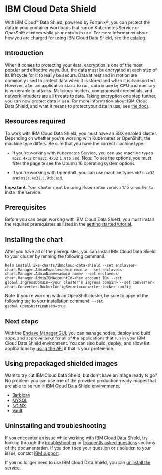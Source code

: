 # IBM Cloud Data Shield

With IBM Cloud™ Data Shield, powered by Fortanix®, you can protect the data in your container workloads that run on Kubernetes Service or OpenShift clusters while your data is in use.
For more information about how you are charged for using IBM Cloud Data Shield, see the [catalog](https://cloud.ibm.com/catalog/services/data-shield).

## Introduction

When it comes to protecting your data, encryption is one of the most popular and effective ways. But, the data must be encrypted at each step of its lifecycle for it to really be secure. Data at rest and in motion are commonly used to protect data when it is stored and when it is transported. However, after an application starts to run, data in use by CPU and memory is vulnerable to attacks. Malicious insiders, compromised credentials, and network intruders are all threats to data. Taking encryption one step further, you can now protect data in use. For more information about IBM Cloud Data Shield, and what it means to protect your data in use, see [the docs](https://cloud.ibm.com/docs/data-shield?topic=data-shield-about#about).

## Resources required

To work with IBM Cloud Data Shield, you must have an SGX enabled cluster. Depending on whether you're working with Kubernetes or OpenShift, the machine type differs. Be sure that you have the correct machine type:

  * If you're working with Kubernetes Service, you can use machine types `mb2c.4x32` or `ms2c.4x32.1.9tb.ssd`. Note: To see the options, you must filter the page to see the Ubuntu 16 operating system options.

  * If you're working with OpenShift, you can use machine types `mb3c.4x32` and `ms3c.4x32.1.9tb.ssd`.

**Important**: Your cluster must be using Kubernetes version 1.15 or earlier to install the service.

## Prerequisites

Before you can begin working with IBM Cloud Data Shield, you must install the required prerequistes as listed in the [getting started tutorial](https://cloud.ibm.com/docs/data-shield?topic=data-shield-getting-started).

## Installing the chart

After you have all of the prerequistes, you can install IBM Cloud Data Shield to your cluster by running the following command.

```
helm install iks-charts/ibmcloud-data-shield --set enclaveos-chart.Manager.AdminEmail=<admin email> --set enclaveos-chart.Manager.AdminName=<admin name> --set enclaveos-chart.Manager.AdminIBMAccountId=<hex account ID> --set global.IngressDomain=<your cluster's ingress domain> --set converter-chart.Converter.DockerConfigSecret=converter-docker-config
```

Note: If you're working with an OpenShift cluster, be sure to append the following tag to your installation command: `--set global.OpenShiftEnabled=true`.

## Next steps

With the [Enclave Manager GUI](https://cloud.ibm.com/docs/data-shield?topic=data-shield-enclave-manager), you can manage nodes, deploy and build apps, and approve tasks for all of the applications that run in your IBM Cloud Data Shield environment. You can also build, deploy, and allow list applications by [using the API](https://cloud.ibm.com/docs/data-shield?topic=data-shield-convert) if that is your preference.

## Using prepackaged shielded images

Want to try out IBM Cloud Data Shield, but don't have an image ready to go? No problem, you can use one of the provided production-ready images that are able to be run in IBM Cloud Data Shield environments.

* [Barbican](https://cloud.ibm.com/docs/Registry?topic=RegistryImages-datashield-barbican_starter#datashield-barbican_starter)
* [MYSQL](https://cloud.ibm.com/docs/Registry?topic=RegistryImages-datashield-mysql_starter#datashield-mysql_starter)
* [NGINX](https://cloud.ibm.com/docs/Registry?topic=RegistryImages-datashield-nginx_starter#datashield-nginx_starter)
* [Vault](https://cloud.ibm.com/docs/Registry?topic=RegistryImages-datashield-vault_starter#datashield-vault_starter)

## Uninstalling and troubleshooting

If you encounter an issue while working with IBM Cloud Data Shield, try looking through the [troubleshooting](https://cloud.ibm.com/docs/data-shield?topic=data-shield-troubleshooting#troubleshooting) or [frequently asked questions](https://cloud.ibm.com/docs/data-shield?topic=data-shield-faq#faq) sections of the documentation. If you don't see your question or a solution to your issue, contact [IBM support](https://cloud.ibm.com/docs/get-support?topic=get-support-using-avatar).

If you no longer need to use IBM Cloud Data Shield, you can [uninstall the service](https://cloud.ibm.com/docs/data-shield?topic=data-shield-uninstall#uninstall).

